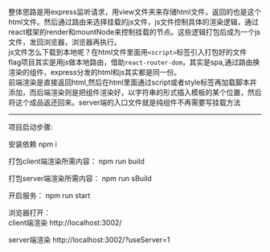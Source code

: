 整体思路是用express监听请求，用view文件夹来存储html文件，返回的也是这个html文件。然后通过路由来选择挂载的js文件，js文件控制具体的渲染逻辑，通过react框架的render和mountNode来控制挂载的节点。这些逻辑打包后成为一个js文件，发回浏览器，浏览器再执行。  
js文件怎么下载到本地呢？在html文件里面用`<script>`标签引入打包好的文件  
flag项目其实是用js做本地路由，借助`react-router-dom`，其实是spa,通过路由换渲染的组件，express分发的html和js其实都是同一份。  
前端渲染是直接返回html,然后在html里面通过script或者style标签再加载脚本并添加，而后端渲染则是把组件渲染好，以字符串的形式插入模板的某个位置，然后将这个成品返还回来。server端的入口文件就是纯组件不再需要写挂载方法  
***
项目启动步骤:

安装依赖
npm i

打包client端渲染所需内容：
npm run build

打包server端渲染所需内容：
npm run sBuild

开启服务：
npm run start

浏览器打开：  
client端渲染
http://localhost:3002/

server端渲染
http://localhost:3002/?useServer=1